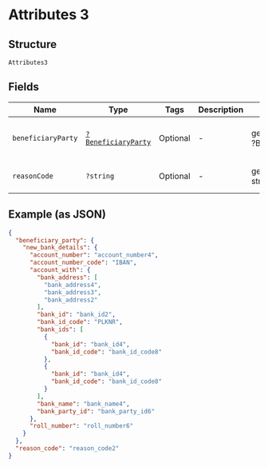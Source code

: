 
# Attributes 3

## Structure

`Attributes3`

## Fields

| Name | Type | Tags | Description | Getter | Setter |
|  --- | --- | --- | --- | --- | --- |
| `beneficiaryParty` | [`?BeneficiaryParty`](../../doc/models/beneficiary-party.md) | Optional | - | getBeneficiaryParty(): ?BeneficiaryParty | setBeneficiaryParty(?BeneficiaryParty beneficiaryParty): void |
| `reasonCode` | `?string` | Optional | - | getReasonCode(): ?string | setReasonCode(?string reasonCode): void |

## Example (as JSON)

```json
{
  "beneficiary_party": {
    "new_bank_details": {
      "account_number": "account_number4",
      "account_number_code": "IBAN",
      "account_with": {
        "bank_address": [
          "bank_address4",
          "bank_address3",
          "bank_address2"
        ],
        "bank_id": "bank_id2",
        "bank_id_code": "PLKNR",
        "bank_ids": [
          {
            "bank_id": "bank_id4",
            "bank_id_code": "bank_id_code8"
          },
          {
            "bank_id": "bank_id4",
            "bank_id_code": "bank_id_code8"
          }
        ],
        "bank_name": "bank_name4",
        "bank_party_id": "bank_party_id6"
      },
      "roll_number": "roll_number6"
    }
  },
  "reason_code": "reason_code2"
}
```

